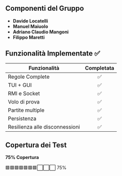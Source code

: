 ## Componenti del Gruppo
- **Davide Locatelli**
- **Manuel Maiuolo**
- **Adriano Claudio Mangoni**
- **Filippo Maretti**

## Funzionalità Implementate ✅

| Funzionalità                          | Completata |
|--------------------------------------|:----------:|
| Regole Complete                      | ✅         |
| TUI + GUI                            | ✅         |
| RMI e Socket                         | ✅         |
| Volo di prova                        | ✅         |
| Partite multiple                     | ✅         |
| Persistenza                          | ✅         |
| Resilienza alle disconnessioni      | ✅         |

## Copertura dei Test
**75% Copertura**

🟩🟩🟩🟩🟩🟩🟩⬜⬜⬜ 75%